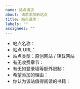 ```yaml
---
name: 站点请求
about: 请求添加新站点
title: 站点请求：
labels: ""
assignees: ""
---
```


- 站点名称：
- 站点 URL：
- 站点类型：原创网站 / 转载网站
- 有无收费章节：
- 有无如登录墙等额外限制：
- 希望添加的理由：
- 你认为该站值得阅读的书籍：
